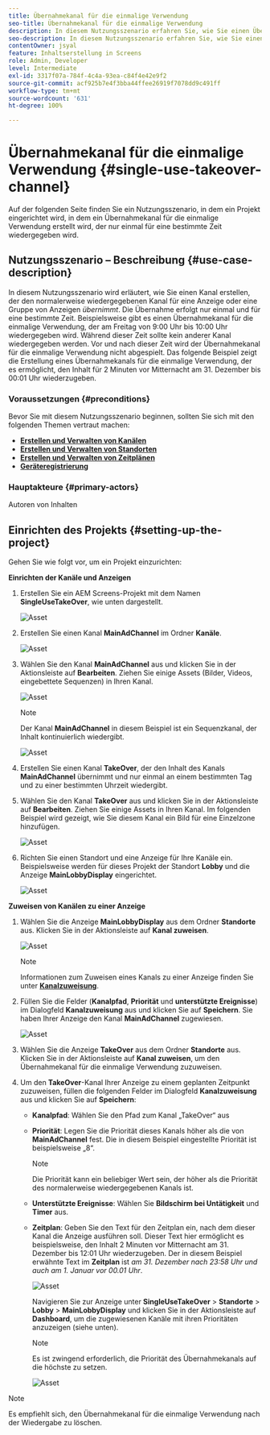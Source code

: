 ```yaml
---
title: Übernahmekanal für die einmalige Verwendung
seo-title: Übernahmekanal für die einmalige Verwendung
description: In diesem Nutzungsszenario erfahren Sie, wie Sie einen Übernahmekanal für die einmalige Verwendung erstellen.
seo-description: In diesem Nutzungsszenario erfahren Sie, wie Sie einen Übernahmekanal für die einmalige Verwendung erstellen.
contentOwner: jsyal
feature: Inhaltserstellung in Screens
role: Admin, Developer
level: Intermediate
exl-id: 3317f07a-784f-4c4a-93ea-c84f4e42e9f2
source-git-commit: acf925b7e4f3bba44ffee26919f7078dd9c491ff
workflow-type: tm+mt
source-wordcount: '631'
ht-degree: 100%

---
```


# Übernahmekanal für die einmalige Verwendung {#single-use-takeover-channel}

Auf der folgenden Seite finden Sie ein Nutzungsszenario, in dem ein Projekt eingerichtet wird, in dem ein Übernahmekanal für die einmalige Verwendung erstellt wird, der nur einmal für eine bestimmte Zeit wiedergegeben wird.


## Nutzungsszenario – Beschreibung    {#use-case-description}

In diesem Nutzungsszenario wird erläutert, wie Sie einen Kanal erstellen, der den normalerweise wiedergegebenen Kanal für eine Anzeige oder eine Gruppe von Anzeigen *übernimmt*. Die Übernahme erfolgt nur einmal und für eine bestimmte Zeit.
Beispielsweise gibt es einen Übernahmekanal für die einmalige Verwendung, der am Freitag von 9:00 Uhr bis 10:00 Uhr wiedergegeben wird. Während dieser Zeit sollte kein anderer Kanal wiedergegeben werden. Vor und nach dieser Zeit wird der Übernahmekanal für die einmalige Verwendung nicht abgespielt. Das folgende Beispiel zeigt die Erstellung eines Übernahmekanals für die einmalige Verwendung, der es ermöglicht, den Inhalt für 2 Minuten vor Mitternacht am 31. Dezember bis 00:01 Uhr wiederzugeben.

### Voraussetzungen {#preconditions}

Bevor Sie mit diesem Nutzungsszenario beginnen, sollten Sie sich mit den folgenden Themen vertraut machen:

* **[Erstellen und Verwalten von Kanälen](managing-channels.md)**
* **[Erstellen und Verwalten von Standorten](managing-locations.md)**
* **[Erstellen und Verwalten von Zeitplänen](managing-schedules.md)**
* **[Geräteregistrierung](device-registration.md)**

### Hauptakteure {#primary-actors}

Autoren von Inhalten

## Einrichten des Projekts {#setting-up-the-project}

Gehen Sie wie folgt vor, um ein Projekt einzurichten:

**Einrichten der Kanäle und Anzeigen**

1. Erstellen Sie ein AEM Screens-Projekt mit dem Namen **SingleUseTakeOver**, wie unten dargestellt.

   ![Asset](assets/single-takeover1.png)

1. Erstellen Sie einen Kanal **MainAdChannel** im Ordner **Kanäle**.

   ![Asset](assets/single-takeover2.png)

1. Wählen Sie den Kanal **MainAdChannel** aus und klicken Sie in der Aktionsleiste auf **Bearbeiten**. Ziehen Sie einige Assets (Bilder, Videos, eingebettete Sequenzen) in Ihren Kanal.

   ![Asset](assets/single-takeover2.png)


   >[!NOTE]
   >Der Kanal **MainAdChannel** in diesem Beispiel ist ein Sequenzkanal, der Inhalt kontinuierlich wiedergibt.

   ![Asset](assets/single-takeover3.png)

1. Erstellen Sie einen Kanal **TakeOver**, der den Inhalt des Kanals **MainAdChannel** übernimmt und nur einmal an einem bestimmten Tag und zu einer bestimmten Uhrzeit wiedergibt.

1. Wählen Sie den Kanal **TakeOver** aus und klicken Sie in der Aktionsleiste auf **Bearbeiten**. Ziehen Sie einige Assets in Ihren Kanal. Im folgenden Beispiel wird gezeigt, wie Sie diesem Kanal ein Bild für eine Einzelzone hinzufügen.

   ![Asset](assets/single-takeover4.png)

1. Richten Sie einen Standort und eine Anzeige für Ihre Kanäle ein. Beispielsweise werden für dieses Projekt der Standort **Lobby** und die Anzeige **MainLobbyDisplay** eingerichtet.

   ![Asset](assets/single-takeover5.png)

**Zuweisen von Kanälen zu einer Anzeige**

1. Wählen Sie die Anzeige **MainLobbyDisplay** aus dem Ordner **Standorte** aus. Klicken Sie in der Aktionsleiste auf **Kanal zuweisen**.

   ![Asset](assets/single-takeover6.png)

   >[!NOTE]
   >Informationen zum Zuweisen eines Kanals zu einer Anzeige finden Sie unter **[Kanalzuweisung](channel-assignment.md)**.

1. Füllen Sie die Felder (**Kanalpfad**, **Priorität** und **unterstützte Ereignisse**) im Dialogfeld **Kanalzuweisung** aus und klicken Sie auf **Speichern**. Sie haben Ihrer Anzeige den Kanal **MainAdChannel** zugewiesen.

   ![Asset](assets/single-takeover7.png)

1. Wählen Sie die Anzeige **TakeOver** aus dem Ordner **Standorte** aus. Klicken Sie in der Aktionsleiste auf **Kanal zuweisen**, um den Übernahmekanal für die einmalige Verwendung zuzuweisen.

1. Um den **TakeOver**-Kanal Ihrer Anzeige zu einem geplanten Zeitpunkt zuzuweisen, füllen die folgenden Felder im Dialogfeld **Kanalzuweisung** aus und klicken Sie auf **Speichern**:

   * **Kanalpfad**: Wählen Sie den Pfad zum Kanal „TakeOver“ aus
   * **Priorität**: Legen Sie die Priorität dieses Kanals höher als die von **MainAdChannel** fest. Die in diesem Beispiel eingestellte Priorität ist beispielsweise „8“.

      >[!NOTE]
      >Die Priorität kann ein beliebiger Wert sein, der höher als die Priorität des normalerweise wiedergegebenen Kanals ist.
   * **Unterstützte Ereignisse**: Wählen Sie **Bildschirm bei Untätigkeit** und **Timer** aus.
   * **Zeitplan**: Geben Sie den Text für den Zeitplan ein, nach dem dieser Kanal die Anzeige ausführen soll. Dieser Text hier ermöglicht es beispielsweise, den Inhalt 2 Minuten vor Mitternacht am 31. Dezember bis 12:01 Uhr wiederzugeben.
Der in diesem Beispiel erwähnte Text im **Zeitplan** ist *am 31. Dezember nach 23:58 Uhr und auch am 1. Januar vor 00.01 Uhr*.

      ![Asset](assets/single-takeover8.png)

      Navigieren Sie zur Anzeige unter **SingleUseTakeOver** > **Standorte** > **Lobby** > **MainLobbyDisplay** und klicken Sie in der Aktionsleiste auf **Dashboard**, um die zugewiesenen Kanäle mit ihren Prioritäten anzuzeigen (siehe unten).

      >[!NOTE]
      >Es ist zwingend erforderlich, die Priorität des Übernahmekanals auf die höchste zu setzen.

      ![Asset](assets/single-takeover9.png)

>[!NOTE]
>
>Es empfiehlt sich, den Übernahmekanal für die einmalige Verwendung nach der Wiedergabe zu löschen.
